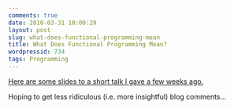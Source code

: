 ```yaml
---
comments: true
date: 2010-03-31 10:00:29
layout: post
slug: what-does-functional-programming-mean
title: What Does Functional Programming Mean?
wordpressid: 734
tags: Programming
---
```


[Here are some slides to a short talk I gave a few weeks ago.](http://dl.dropbox.com/u/7810909/docs/what-does-fp-mean/what-does-fp-mean.html)

Hoping to get less ridiculous (i.e. more insightful) blog comments...
